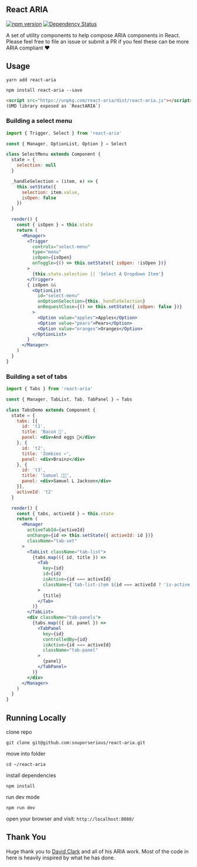 ## React ARIA

[![npm version](https://badge.fury.io/js/react-aria.svg)](https://badge.fury.io/js/react-aria)
[![Dependency Status](https://david-dm.org/souporserious/react-aria.svg)](https://david-dm.org/souporserious/react-aria)

A set of utility components to help compose ARIA components in React. Please feel free to file an issue or submit a PR if you feel these can be more ARIA compliant ❤️

## Usage

`yarn add react-aria`

`npm install react-aria --save`

```html
<script src="https://unpkg.com/react-aria/dist/react-aria.js"></script>
(UMD library exposed as `ReactARIA`)
```

### Building a select menu

```jsx
import { Trigger, Select } from 'react-aria'

const { Manager, OptionList, Option } = Select

class SelectMenu extends Component {
  state = {
    selection: null
  }

  _handleSelection = (item, e) => {
    this.setState({
      selection: item.value,
      isOpen: false
    })
  }

  render() {
    const { isOpen } = this.state
    return (
      <Manager>
        <Trigger
          controls="select-menu"
          type="menu"
          isOpen={isOpen}
          onToggle={() => this.setState({ isOpen: !isOpen })}
        >
          {this.state.selection || 'Select A Dropdown Item'}
        </Trigger>
        { isOpen &&
          <OptionList
            id="select-menu"
            onOptionSelection={this._handleSelection}
            onRequestClose={() => this.setState({ isOpen: false })}
          >
            <Option value="apples">Apples</Option>
            <Option value="pears">Pears</Option>
            <Option value="oranges">Oranges</Option>
          </OptionList>
        }
      </Manager>
    )
  }
}
```

### Building a set of tabs

```jsx
import { Tabs } from 'react-aria'

const { Manager, TabList, Tab, TabPanel } = Tabs

class TabsDemo extends Component {
  state = {
    tabs: [{
      id: 't1',
      title: 'Bacon 🐷',
      panel: <div>And eggs 🐔</div>
    }, {
      id: 't2',
      title: 'Zombiez 💀',
      panel: <div>Brainz</div>
    }, {
      id: 't3',
      title: 'Samuel 👨🏿',
      panel: <div>Samuel L Jackson</div>
    }],
    activeId: 't2'
  }

  render() {
    const { tabs, activeId } = this.state
    return (
      <Manager
        activeTabId={activeId}
        onChange={id => this.setState({ activeId: id })}
        className="tab-set"
      >
        <TabList className="tab-list">
          {tabs.map(({ id, title }) =>
            <Tab
              key={id}
              id={id}
              isActive={id === activeId}
              className={`tab-list-item ${id === activeId ? 'is-active' : ''}`}
            >
              {title}
            </Tab>
          )}
        </TabList>
        <div className="tab-panels">
          {tabs.map(({ id, panel }) =>
            <TabPanel
              key={id}
              controlledBy={id}
              isActive={id === activeId}
              className="tab-panel"
            >
              {panel}
            </TabPanel>
          )}
        </div>
      </Manager>
    )
  }
}
```

## Running Locally

clone repo

`git clone git@github.com:souporserious/react-aria.git`

move into folder

`cd ~/react-aria`

install dependencies

`npm install`

run dev mode

`npm run dev`

open your browser and visit: `http://localhost:8080/`

## Thank You

Huge thank you to [David Clark](https://github.com/davidtheclark) and all of his ARIA work. Most of the code in here is heavily inspired by what he has done.
